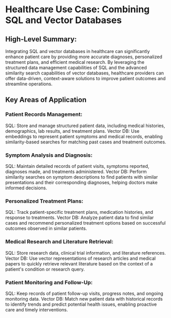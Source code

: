 # Healthcare Use Case: Combining SQL and Vector Databases

## High-Level Summary:
Integrating SQL and vector databases in healthcare can significantly enhance patient care by providing more accurate diagnoses, personalized treatment plans, and efficient medical research. By leveraging the structured data management capabilities of SQL and the advanced similarity search capabilities of vector databases, healthcare providers can offer data-driven, context-aware solutions to improve patient outcomes and streamline operations.

## Key Areas of Application
### Patient Records Management:

SQL: Store and manage structured patient data, including medical histories, demographics, lab results, and treatment plans.
Vector DB: Use embeddings to represent patient symptoms and medical records, enabling similarity-based searches for matching past cases and treatment outcomes.
### Symptom Analysis and Diagnosis:

SQL: Maintain detailed records of patient visits, symptoms reported, diagnoses made, and treatments administered.
Vector DB: Perform similarity searches on symptom descriptions to find patients with similar presentations and their corresponding diagnoses, helping doctors make informed decisions.

### Personalized Treatment Plans:

SQL: Track patient-specific treatment plans, medication histories, and response to treatments.
Vector DB: Analyze patient data to find similar cases and recommend personalized treatment options based on successful outcomes observed in similar patients.
### Medical Research and Literature Retrieval:

SQL: Store research data, clinical trial information, and literature references.
Vector DB: Use vector representations of research articles and medical papers to quickly retrieve relevant literature based on the context of a patient's condition or research query.

### Patient Monitoring and Follow-Up:

SQL: Keep records of patient follow-up visits, progress notes, and ongoing monitoring data.
Vector DB: Match new patient data with historical records to identify trends and predict potential health issues, enabling proactive care and timely interventions.